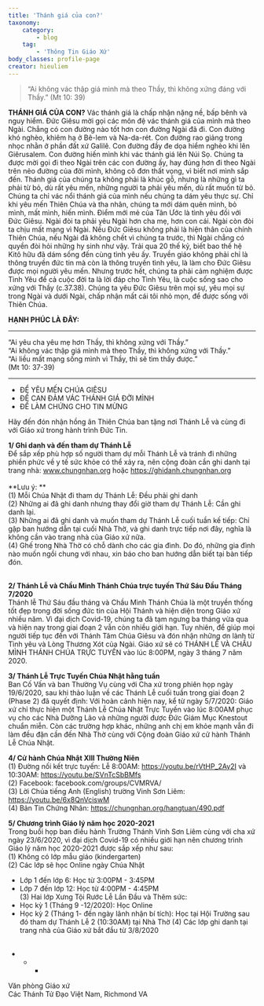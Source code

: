 ```yaml
---
title: 'Thánh giá của con?'
taxonomy:
    category:
        - blog
    tag:
        - 'Thông Tin Giáo Xứ'
body_classes: profile-page
creator: hieuliem
---
```


> “Ai không vác thập giá mình mà theo Thầy, thì không xứng đáng với Thầy.” (Mt 10: 39)

**THÁNH GIÁ CỦA CON?**
 Vác thánh giá là chấp nhận nặng nề, bấp bênh và nguy hiểm. Ðức Giêsu mời gọi các môn đệ vác thánh giá của mình mà theo Ngài. Chẳng có con đường nào tốt hơn con đường Ngài đã đi. Con đường khó nghèo, khiêm hạ ở Bê-lem và Na-da-rét. Con đường rao giảng trong nhọc nhằn ở phần đất xứ Galilê. Con đường đầy đe dọa hiểm nghèo khi lên Giêrusalem. Con đường hiến mình khi vác thánh giá lên Núi Sọ. Chúng ta được mời gọi đi theo Ngài trên các con đường ấy, hay đúng hơn đi theo Ngài trên nẻo đường của đời mình, không cô đơn thất vọng, vì biết nơi mình sắp đến. Thánh giá của chúng ta không phải là khúc gỗ, nhưng là những gì ta phải từ bỏ, dù rất yêu mến, những người ta phải yêu mến, dù rất muốn từ bỏ. Chúng ta chỉ vác nổi thánh giá của mình nếu chúng ta dám yêu thực sự. Chỉ khi yêu mến Thiên Chúa và tha nhân, chúng ta mới dám quên mình, bỏ mình, mất mình, hiến mình. Ðiểm mới mẻ của Tân Ước là tình yêu đối với Ðức Giêsu. Ngài đòi ta phải yêu Ngài hơn cha mẹ, hơn con cái. Ngài còn đòi ta chịu mất mạng vì Ngài. Nếu Ðức Giêsu không phải là hiện thân của chính Thiên Chúa, nếu Ngài đã không chết vì chúng ta trước, thì Ngài chẳng có quyền đòi hỏi những hy sinh như vậy. Trải qua 20 thế kỷ, biết bao thế hệ Kitô hữu đã dám sống đến cùng tình yêu ấy. Truyền giáo không phải chỉ là thông truyền đức tin mà còn là thông truyền tình yêu, là làm cho Ðức Giêsu được mọi người yêu mến. Nhưng trước hết, chúng ta phải cảm nghiệm được Tình Yêu để cả cuộc đời ta là lời đáp cho Tình Yêu, là cuộc sống sao cho xứng với Thầy (c.37.38). Chúng ta yêu Ðức Giêsu trên mọi sự, yêu mọi sự trong Ngài và dưới Ngài, chấp nhận mất cái tôi nhỏ mọn, để được sống với Thiên Chúa.

**HẠNH PHÚC LÀ ĐÂY:**
 _____________________________________________________________
 
“Ai yêu cha yêu mẹ hơn Thầy, thì không xứng với Thầy.”<br>
“Ai không vác thập giá mình mà theo Thầy, thì không xứng với Thầy.”<br>
“Ai liều mất mạng sống mình vì Thầy, thì sẽ tìm thấy được.”<br>
(Mt 10: 37-39)<br>
_____________________________________________________________
 
- ĐỂ YÊU MẾN CHÚA GIÊSU<br>
- ĐỂ CAN ĐẢM VÁC THÁNH GIÁ ĐỜI MÌNH<br>
- ĐỂ LÀM CHỨNG CHO TIN MỪNG<br>
 
Hãy đến đón nhận hồng ân Thiên Chúa ban tặng nơi Thánh Lễ và cùng đi với Giáo xứ trong hành trình Đức Tin.
 
**1/ Ghi danh và đến tham dự Thánh Lễ**<br>
Để sắp xếp phù hợp số người tham dự mỗi Thánh Lễ và tránh đi những phiền phức về y tế sức khỏe có thể xảy ra, nên cộng đoàn cần ghi danh tại trang nhà: www.chungnhan.org hoặc  https://ghidanh.chungnhan.org<br><br>
**Lưu ý: **<br>
(1) Mỗi Chúa Nhật đi tham dự Thánh Lễ: Đều phải ghi danh<br>
(2) Những ai đã ghi danh nhưng thay đổi giờ tham dự Thánh Lễ: Cần ghi danh lại.<br>
(3) Những ai đã ghi danh và muốn tham dự Thánh Lễ cuối tuần kế tiếp: Chỉ gặp ban hướng dẫn tại cuối Nhà Thờ, và ghi danh trực tiếp nơi đây, nghĩa là không cần vào trang nhà của Giáo xứ nữa. <br>
(4) Ghế trong Nhà Thờ có chỗ dành cho các gia đình. Do đó, những gia đình nào muốn ngồi chung với nhau, xin báo cho ban hướng dẫn biết tại bàn tiếp đón.<br><br>
 
**2/ Thánh Lễ và Chầu Mình Thánh Chúa trực tuyến Thứ Sáu Đầu Tháng 7/2020**<br>
Thánh lễ Thứ Sáu đầu tháng và Chầu Mình Thánh Chúa là một truyền thống tốt đẹp trong đời sống đức tin của Hội Thánh và hiện diện trong Giáo xứ nhiều năm. Vì đại dịch Covid-19, chúng ta đã tạm ngưng ba tháng vừa qua và hiện nay trong giai đoạn 2 vẫn còn nhiều giới hạn. Tuy nhiên, để giúp mọi người tiếp tục đến với Thánh Tâm Chúa Giêsu và đón nhận những ơn lành từ Tình yêu và Lòng Thương Xót của Ngài. Giáo xứ sẽ có THÁNH LỄ VÀ CHẦU MÌNH THÁNH CHÚA TRỰC TUYẾN vào lúc 8:00PM, ngày 3 tháng 7 năm 2020.<br>
 
**3/ Thánh Lễ Trực Tuyến Chúa Nhật hằng tuần**<br>
Ban Cố Vấn và ban Thường Vụ cùng với Cha xứ trong phiên họp ngày 19/6/2020, sau khi thảo luận về các Thánh Lễ cuối tuần trong giai đoạn 2 (Phase 2) đã quyết định: Với hoàn cảnh hiện nay, kể từ ngày 5/7/2020: Giáo xứ chỉ thực hiện một Thánh Lễ Chúa Nhật Trực Tuyến vào lúc 8:00AM phục vụ cho các Nhà Dưỡng Lão và những người được Đức Giám Mục Knestout chuẩn miễn. Còn các trường hợp khác, những anh chị em khỏe mạnh vẫn đi làm đều đặn cần đến Nhà Thờ cùng với Cộng đoàn Giáo xứ cử hành Thánh Lễ Chúa Nhật.<br>
  
**4/ Cử hành Chúa Nhật XIII Thường Niên**<br>
(1) Đường nối kết trực tuyến:  Lễ 8:00AM:  https://youtu.be/rVtHP_2Ay2I và 10:30AM: https://youtu.be/SVnTcSbBMfs<br>
(2) Facebook:  facebook.com/groups/CVMRVA/<br>
(3) Lời Chúa tiếng Anh (English) trường Vinh Sơn Liêm:  https://youtu.be/6x8QnVciswM<br>
(4) Bản Tin Chứng Nhân:  https://chungnhan.org/hangtuan/490.pdf<br>
 
**5/ Chương trình Giáo lý năm học 2020-2021**<br>
Trong buổi họp ban điều hành Trường Thánh Vinh Sơn Liêm cùng với cha xứ ngày 23/6/2020, vì đại dịch Covid-19 có nhiều giới hạn nên chương trình Giáo lý năm học 2020-2021 được sắp xếp như sau: <br>
(1) Không có lớp mẫu giáo (kindergarten) <br>
(2) Các lớp sẽ học Online ngày Chúa Nhật<br>
- Lớp 1 đến lớp 6: Học từ 3:00PM - 3:45PM<br>
- Lớp 7 đến lớp 12: Học từ 4:00PM - 4:45PM<br>
(3) Hai lớp Xưng Tội Rước Lễ Lần Đầu và Thêm sức:<br>
- Học kỳ 1 (Tháng 9 -12/2020): Học Online<br>
- Học kỳ 2 (Tháng 1- đến ngày lãnh nhận bí tích): Học tại Hội Trường sau đó tham dự Thánh Lễ 2 (10:30AM) tại Nhà Thờ
(4) Các lớp ghi danh tại trang nhà của Giáo xứ bắt đầu từ 3/8/2020<br><br>
  
+ + +
 
Văn phòng Giáo xứ<br>
Các Thánh Tử Đạo Việt Nam, Richmond VA
